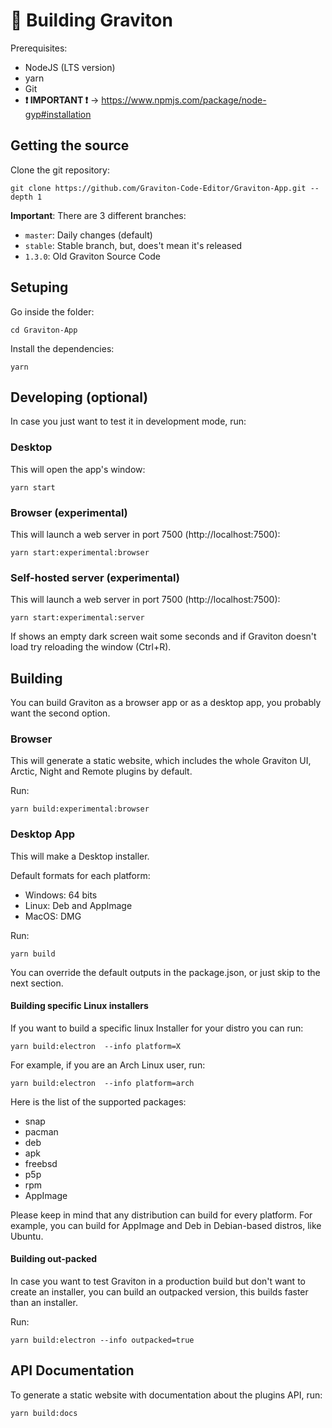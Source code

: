 # 🦾 Building Graviton

Prerequisites:

- NodeJS (LTS version)
- yarn
- Git
- **❗ IMPORTANT ❗** -> https://www.npmjs.com/package/node-gyp#installation

## Getting the source

Clone the git repository:

```shell
git clone https://github.com/Graviton-Code-Editor/Graviton-App.git --depth 1
```

**Important**: There are 3 different branches:

- `master`: Daily changes (default)
- `stable`: Stable branch, but, does't mean it's released
- `1.3.0`: Old Graviton Source Code

## Setuping

Go inside the folder:

```shell
cd Graviton-App
```

Install the dependencies:

```shell
yarn
```

## Developing (optional)

In case you just want to test it in development mode, run:

### Desktop

This will open the app's window:

```shell
yarn start
```

### Browser (experimental)

This will launch a web server in port 7500 (http://localhost:7500):

```shell
yarn start:experimental:browser
```

### Self-hosted server (experimental)

This will launch a web server in port 7500 (http://localhost:7500):

```shell
yarn start:experimental:server
```

If shows an empty dark screen wait some seconds and if Graviton doesn't load try reloading the window (Ctrl+R).

## Building

You can build Graviton as a browser app or as a desktop app, you probably want the second option.

### Browser

This will generate a static website, which includes the whole Graviton UI, Arctic, Night and Remote plugins by default.

Run:

```shell
yarn build:experimental:browser
```

### Desktop App

This will make a Desktop installer.

Default formats for each platform:

- Windows: 64 bits
- Linux: Deb and AppImage
- MacOS: DMG

Run:

```shell
yarn build
```

You can override the default outputs in the package.json, or just skip to the next section.

#### Building specific Linux installers

If you want to build a specific linux Installer for your distro you can run:

```shell
yarn build:electron  --info platform=X
```

For example, if you are an Arch Linux user, run:

```shell
yarn build:electron  --info platform=arch
```

Here is the list of the supported packages:

- snap
- pacman
- deb
- apk
- freebsd
- p5p
- rpm
- AppImage

Please keep in mind that any distribution can build for every platform. For example, you can build for AppImage and Deb in Debian-based distros, like Ubuntu.

#### Building out-packed

In case you want to test Graviton in a production build but don't want to create an installer, you can build an outpacked version, this builds faster than an installer.

Run:

```shell
yarn build:electron --info outpacked=true
```

## API Documentation

To generate a static website with documentation about the plugins API, run:

```shell
yarn build:docs
```
